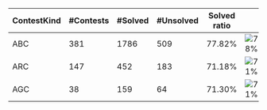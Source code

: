 | ContestKind | #Contests | #Solved | #Unsolved | Solved ratio | |
| - | - | - | - | - | - |
| ABC | 381 | 1786 | 509 | 77.82% | ![78%](https://progress-bar.xyz/78?title=Solved) |
| ARC | 147 | 452 | 183 | 71.18% | ![71%](https://progress-bar.xyz/71?title=Solved) |
| AGC | 38 | 159 | 64 | 71.30% | ![71%](https://progress-bar.xyz/71?title=Solved) |
